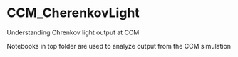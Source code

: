 # CCM_CherenkovLight
Understanding Chrenkov light output at CCM

Notebooks in top folder are used to analyze output from the CCM simulation
